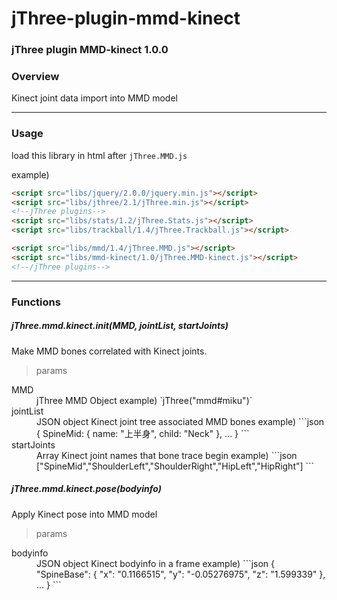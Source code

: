# jThree-plugin-mmd-kinect

### jThree plugin MMD-kinect 1.0.0

### Overview

Kinect joint data import into MMD model

--------

### Usage

load this library in html after `jThree.MMD.js`

example)  

````html
<script src="libs/jquery/2.0.0/jquery.min.js"></script>
<script src="libs/jthree/2.1/jThree.min.js"></script>
<!--jThree plugins-->
<script src="libs/stats/1.2/jThree.Stats.js"></script>
<script src="libs/trackball/1.4/jThree.Trackball.js"></script>

<script src="libs/mmd/1.4/jThree.MMD.js"></script>
<script src="libs/mmd-kinect/1.0/jThree.MMD-kinect.js"></script>
<!--/jThree plugins-->
````

--------

### Functions
##### jThree.mmd.kinect.init(MMD, jointList, startJoints)
Make MMD bones correlated with Kinect joints.

> params
<dl>
<dt>MMD</dt><dd>jThree MMD Object  
example) `jThree("mmd#miku")`
</dd>
<dt>jointList</dt><dd>JSON object  
Kinect joint tree associated MMD bones
example)  
```json
{
  SpineMid: {
    name: "上半身",
    child: "Neck"
  },
  ...
}
```
</dd>
<dt>startJoints</dt><dd>Array  
Kinect joint names that bone trace begin  
example)  
```json
["SpineMid","ShoulderLeft","ShoulderRight","HipLeft","HipRight"]
```

</dd>
</dl>

##### jThree.mmd.kinect.pose(bodyinfo)
Apply Kinect pose into MMD model

> params  
<dl>
<dt>bodyinfo</dt><dd>JSON object  
Kinect bodyinfo in a frame  
example)  
```json
{
      "SpineBase": {
        "x": "0.1166515",
        "y": "-0.05276975",
        "z": "1.599339"
      },
      ...
}
```

</dd>
</dl>
